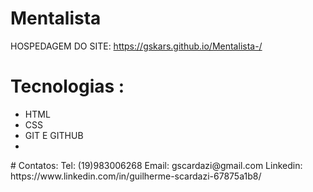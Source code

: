 # Mentalista 





HOSPEDAGEM DO SITE: https://gskars.github.io/Mentalista-/

 # Tecnologias :
 <uL>
 <li>HTML</li>
 <li>CSS</li>
 <li>GIT E GITHUB</li>
 <li JAVASCRIPT</li>
</ul>
 # Contatos:
Tel: (19)983006268
Email: gscardazi@gmail.com
Linkedin: https://www.linkedin.com/in/guilherme-scardazi-67875a1b8/
